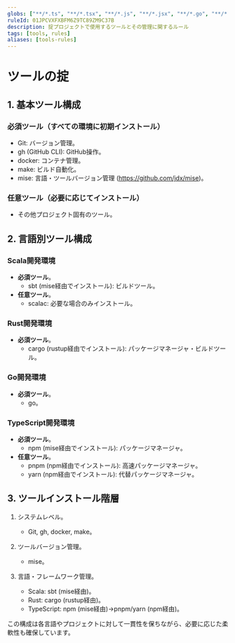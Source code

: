 ```yaml
---
globs: ["**/*.ts", "**/*.tsx", "**/*.js", "**/*.jsx", "**/*.go", "**/*.rs", "**/*.scala"]
ruleId: 01JPCVXFXBFM6Z9TC89ZM9C37B
description: 掟プロジェクトで使用するツールとその管理に関するルール
tags: [tools, rules]
aliases: [tools-rules]
---
```


# ツールの掟

## 1. 基本ツール構成

### 必須ツール（すべての環境に初期インストール）

- Git: バージョン管理。
- gh (GitHub CLI): GitHub操作。
- docker: コンテナ管理。
- make: ビルド自動化。
- mise: 言語・ツールバージョン管理 (<https://github.com/jdx/mise>)。

### 任意ツール（必要に応じてインストール）

- その他プロジェクト固有のツール。

## 2. 言語別ツール構成

### Scala開発環境

- **必須ツール**。
  - sbt (mise経由でインストール): ビルドツール。
- **任意ツール**。
  - scalac: 必要な場合のみインストール。

### Rust開発環境

- **必須ツール**。
  - cargo (rustup経由でインストール): パッケージマネージャ・ビルドツール。

### Go開発環境

- **必須ツール**。
  - go。

### TypeScript開発環境

- **必須ツール**。
  - npm (mise経由でインストール): パッケージマネージャ。
- **任意ツール**。
  - pnpm (npm経由でインストール): 高速パッケージマネージャ。
  - yarn (npm経由でインストール): 代替パッケージマネージャ。

## 3. ツールインストール階層

1. システムレベル。
   - Git, gh, docker, make。

2. ツールバージョン管理。
   - mise。

3. 言語・フレームワーク管理。
   - Scala: sbt (mise経由)。
   - Rust: cargo (rustup経由)。
   - TypeScript: npm (mise経由)→pnpm/yarn (npm経由)。

この構成は各言語やプロジェクトに対して一貫性を保ちながら、必要に応じた柔軟性も確保しています。
